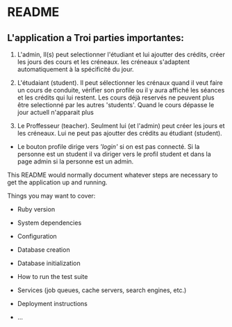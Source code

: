 # README


## L'application a Troi parties importantes:

1. L'admin, Il(s) peut selectionner l'étudiant et lui ajoutter des crédits, créer les jours des cours et les créneaux. les créneaux s'adaptent automatiquement à la spécificité du jour.

2. L'étudaiant (student). Il peut sélectionner les crénaux quand il veut faire un cours de conduite, vérifier son profile ou il y aura affiché les séances et les crédits qui lui restent. Les cours déjà reservés ne peuvent plus être selectionné par les autres 'students'. Quand le cours dépasse le jour actuell n'apparait plus

3. Le Proffesseur (teacher). Seulment lui (et l'admin) peut créer les jours et les créneaux. Lui ne peut pas ajoutter des crédits au étudiant (student).

  * Le bouton profile dirige vers *'login'* si on est pas connecté. Si la personne est un student il va diriger vers le profil student et dans la page admin si la personne est un admin.

This README would normally document whatever steps are necessary to get the
application up and running.

Things you may want to cover:

* Ruby version

* System dependencies

* Configuration

* Database creation

* Database initialization

* How to run the test suite

* Services (job queues, cache servers, search engines, etc.)

* Deployment instructions

* ...
